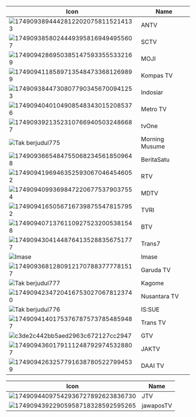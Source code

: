 Icon | Name
-- | --
![17490938944428122020758115214133](https://github.com/user-attachments/assets/200d46c8-7438-4ee8-a98d-0b9e5e732062) | ANTV
![17490938580244493958169494955607](https://github.com/user-attachments/assets/c7c69ed9-bd7c-4d70-b5c7-9a72e4f22c73) | SCTV
![17490942869503851475933555332169](https://github.com/user-attachments/assets/8eb506bd-1c82-4861-9ff0-70d246910ec1) | MOJI
![17490941185897135484733681269899](https://github.com/user-attachments/assets/0b5ddb92-15f2-434d-bb9e-c45acb28c0da) | Kompas TV
![17490938447308077903456700941253](https://github.com/user-attachments/assets/49d43d3b-6ba0-472c-a4f7-e5665be106e4) | Indosiar
![17490940401049085483430152085376](https://github.com/user-attachments/assets/66c36b06-6ece-4c06-b505-63544ee0937b) | Metro TV
![17490939213523107669405032486687](https://github.com/user-attachments/assets/fab06d3d-a1aa-4df5-9d91-ea1d02136ca9) | tvOne
![Tak berjudul775](https://github.com/user-attachments/assets/d267ac3d-a180-471f-956f-da3a3bf8399b) | Morning Musume
![17490936654847550682345618509648](https://github.com/user-attachments/assets/eece29a4-839c-4371-ac16-90a253b7b8fd) | BeritaSatu
![17490941969463525930670464546052](https://github.com/user-attachments/assets/a9b7d660-2f55-4438-8f57-d9dc10805125) | RTV
![17490940993698472206775379037554](https://github.com/user-attachments/assets/a6d483da-1d69-4344-aaa6-98bd3cefbc2f) | MDTV
![17490941650567167398755478157952](https://github.com/user-attachments/assets/15f3bd02-3137-434e-b4d1-06d03f50b292) | TVRI
![17490940713761109275232005381548](https://github.com/user-attachments/assets/f3ef4976-3f07-49e1-bba5-0ab503011a9c) | BTV
![17490943041448764135288356751777](https://github.com/user-attachments/assets/3dd2bb0f-f013-4aed-a7a0-6bbcf846869e) | Trans7
![[Imase](https://store.imase-official.com/cdn/shop/files/ogp_imase.png?v=1712642872)](https://store.imase-official.com/cdn/shop/files/ogp_imase.png?v=1712642872) | Imase
![17490936812809121707883777781517](https://github.com/user-attachments/assets/c25c813f-3559-4ebd-8cf5-549d0838bb83) | Garuda TV
![Tak berjudul777](https://github.com/user-attachments/assets/6840ac22-1e3f-421f-9b0c-025825c76799) | Kagome
![17490942347204167530270678123740](https://github.com/user-attachments/assets/38bf99c2-1766-40b9-8217-1628652fc6e2) | Nusantara TV
![Tak berjudul776](https://github.com/user-attachments/assets/6032a4b3-f9bf-4ef4-865f-6f73eb7c3009) | IS:SUE
![17490941401753767875737854859487](https://github.com/user-attachments/assets/e080e6ad-639d-4edc-8d16-14f74f5613d4) | Trans TV
![c3de2c442bb5aed2963c672127cc2947](https://github.com/user-attachments/assets/622463d7-c317-4ab0-8b14-616b7e7f7722) | GTV
![17490943601791112487929745328807](https://github.com/user-attachments/assets/51a81907-a09e-46b7-9a07-0ab7b0e81e89) | JAKTV
![17490942632577916387805227994539](https://github.com/user-attachments/assets/db42cb0f-a6e4-46d1-8e4e-d25335a3b429) | DAAI TV

Icon | Name
-- | --
![17490944097542936727892623836730](https://github.com/user-attachments/assets/92e3a061-4db4-4aeb-bdf5-5089e9adc988) | JTV
![17490943922905958718328592595265](https://github.com/user-attachments/assets/458f768b-8f79-4ca4-909c-89022a64e443) | jawaposTV
